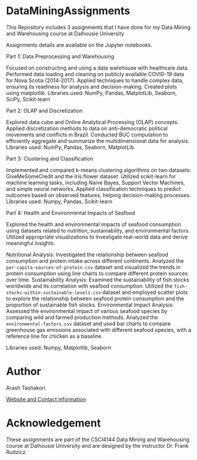 # DataMiningAssignments
This Repository includes 3 assignments that I have done for my Data Mining and Warehousing course at Dalhousie University

Assignments details are available on the Jupyter notebooks.

Part 1: Data Preprocessing and Warehousing

Focused on constructing and using a data warehouse with healthcare data.
Performed data loading and cleaning on publicly available COVID-19 data for Nova Scotia (2014-2017).
Applied techniques to handle complex data, ensuring its readiness for analysis and decision-making.
Created plots using matplotlib.
Libraries used: NumPy, Pandas, MatplotLib, Seaborn, SciPy, Scikit-learn

Part 2: OLAP and Discretization

Explored data cube and Online Analytical Processing (OLAP) concepts.
Applied discretization methods to data on anti-democratic political movements and conflicts in Brazil.
Conducted BUC computation to efficiently aggregate and summarize the multidimensional data for analysis.
Libraries used: NumPy, Pandas, Seaborn, MatplotLib

Part 3: Clustering and Classification

Implemented and compared k-means clustering algorithms on two datasets: GiveMeSomeCredit and the Iris flower dataset.
Utilized scikit-learn for machine learning tasks, including Naive Bayes, Support Vector Machines, and simple neural networks.
Applied classification techniques to predict outcomes based on observed features, helping decision-making processes.
Libraries used: Numpy, Pandas, Scikit-learn

Part 4: Health and Environmental Impacts of Seafood

Explored the health and environmental impacts of seafood consumption using datasets related to nutrition, sustainability, and environmental factors. Utilized appropriate visualizations to investigate real-world data and derive meaningful insights.

Nutritional Analysis: Investigated the relationship between seafood consumption and protein intake across different continents. Analyzed the `per-capita-sources-of-protein.csv` dataset and visualized the trends in protein consumption using line charts to compare different protein sources over time.
Sustainability Analysis: Examined the sustainability of fish stocks worldwide and its correlation with seafood consumption. Utilized the `fish-stocks-within-sustainable-levels.csv` dataset and employed scatter plots to explore the relationship between seafood protein consumption and the proportion of sustainable fish stocks.
Environmental Impact Analysis: Assessed the environmental impact of various seafood species by comparing wild and farmed production methods. Analyzed the `environmental-factors.csv` dataset and used bar charts to compare greenhouse gas emissions associated with different seafood species, with a reference line for chicken as a baseline.

Libraries used: Numpy, Matplotlib, Seaborn

# Author
Arash Tashakori

[Website and Contact information](https://arashtash.github.io/)

# Acknowledgement
These assignments are part of the CSCI4144 Data Mining and Warehousing course at Dalhousie University and are designed by the instructor Dr. Frank Rudzicz.
